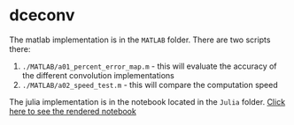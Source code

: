 # dceconv

The matlab implementation is in the `MATLAB` folder. There are two scripts there:

1. `./MATLAB/a01_percent_error_map.m` - this will evaluate the accuracy of the different convolution implementations
2. `./MATLAB/a02_speed_test.m` - this will compare the computation speed

The julia implementation is in the notebook located in the `Julia` folder. [Click here to see the rendered notebook](https://nbviewer.org/github/MPUmri/dceconv/blob/main/Julia/dceConv.ipynb)

